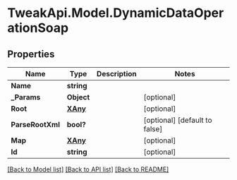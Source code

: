 # TweakApi.Model.DynamicDataOperationSoap
## Properties

Name | Type | Description | Notes
------------ | ------------- | ------------- | -------------
**Name** | **string** |  | 
**_Params** | **Object** |  | [optional] 
**Root** | [**XAny**](XAny.md) |  | [optional] 
**ParseRootXml** | **bool?** |  | [optional] [default to false]
**Map** | [**XAny**](XAny.md) |  | [optional] 
**Id** | **string** |  | [optional] 

[[Back to Model list]](../README.md#documentation-for-models) [[Back to API list]](../README.md#documentation-for-api-endpoints) [[Back to README]](../README.md)

